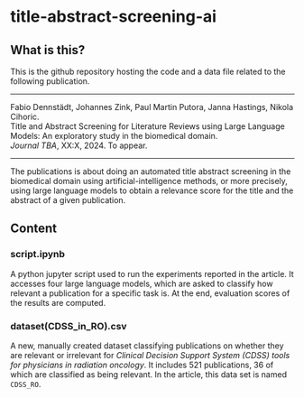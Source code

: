 # title-abstract-screening-ai

## What is this?

This is the github repository hosting the code and a data file related to the following publication.

---

Fabio Dennstädt, Johannes Zink, Paul Martin Putora, Janna Hastings, Nikola Cihoric.\
Title and Abstract Screening for Literature Reviews using Large Language Models: An exploratory study in the biomedical domain.\
*Journal TBA*, XX:X, 2024. To appear.

---


The publications is about doing an automated title abstract screening in the biomedical domain using artificial-intelligence methods, or more precisely, using large language models to obtain a relevance score for the title and the abstract of a given publication.

## Content

### script.ipynb

A python jupyter script used to run the experiments reported in the article.
It accesses four large language models, which are asked to classify how relevant a publication for a specific task is.
At the end, evaluation scores of the results are computed.

### dataset(CDSS_in_RO).csv

A new, manually created dataset classifying publications on whether they are relevant or irrelevant for *Clinical Decision Support System (CDSS) tools for physicians in radiation oncology*.
It includes 521 publications, 36 of which are classified as being relevant.
In the article, this data set is named ``CDSS_RO``.


